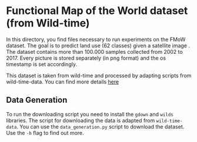 # Functional Map of the World dataset (from Wild-time)

In this directory, you find files necessary to run experiments on the FMoW dataset. The goal is to predict land use (62 classes)
given a satellite image . The dataset contains more than 100.000 samples collected from 2002 to 2017. Every picture is stored
separately (in png format) and the os timestamp is set accordingly.

This dataset is taken from wild-time and processed by adapting scripts from wild-time-data. You can find more details 
[here](https://github.com/huaxiuyao/Wild-Time)

## Data Generation
To run the downloading script you need to install the `gdown` and `wilds` libraries.
The script for downloading the data is adapted from `wild-time-data`. 
You can use the `data_generation.py` script to download the dataset. 
Use the `-h` flag to find out more.
